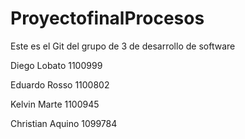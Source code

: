 # ProyectofinalProcesos

Este es el Git del grupo de 3 de desarrollo de software

Diego Lobato 1100999

Eduardo Rosso 1100802

Kelvin Marte 1100945

Christian Aquino 1099784
